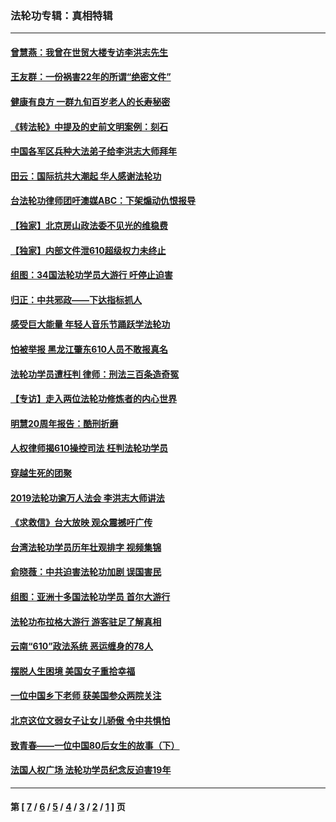 ### 法轮功专辑：真相特辑
---
#### [曾慧燕：我曾在世贸大楼专访李洪志先生](../../pages/nf4389/n12898729.md?05200430) 
#### [王友群：一份祸害22年的所谓“绝密文件”](../../pages/nf4389/n12871750.md?05200430) 
#### [健康有良方 一群九旬百岁老人的长寿秘密](../../pages/nf4389/n12847475.md?05200430) 
#### [《转法轮》中提及的史前文明案例：刻石](../../pages/nf4389/n12758577.md?05200430) 
#### [中国各军区兵种大法弟子给李洪志大师拜年](../../pages/nf4389/n12750047.md?05200430) 
#### [田云：国际抗共大潮起 华人感谢法轮功](../../pages/nf4389/n12357708.md?05200430) 
#### [台法轮功律师团吁澳媒ABC：下架煽动仇恨报导](../../pages/nf4389/n12279917.md?05200430) 
#### [【独家】北京房山政法委不见光的维稳费](../../pages/nf4389/n12031979.md?05200430) 
#### [【独家】内部文件泄610超级权力未终止](../../pages/nf4389/n12023895.md?05200430) 
#### [组图：34国法轮功学员大游行 吁停止迫害](../../pages/nf4389/n11492658.md?05200430) 
#### [归正：中共邪政——下达指标抓人](../../pages/nf4389/n11474770.md?05200430) 
#### [感受巨大能量 年轻人音乐节踊跃学法轮功](../../pages/nf4389/n11441981.md?05200430) 
#### [怕被举报 黑龙江肇东610人员不敢报真名](../../pages/nf4389/n11436499.md?05200430) 
#### [法轮功学员遭枉判 律师：刑法三百条造奇冤](../../pages/nf4389/n11433943.md?05200430) 
#### [【专访】走入两位法轮功修炼者的内心世界](../../pages/nf4389/n11415623.md?05200430) 
#### [明慧20周年报告：酷刑折磨](../../pages/nf4389/n11387954.md?05200430) 
#### [人权律师揭610操控司法 枉判法轮功学员](../../pages/nf4389/n11313370.md?05200430) 
#### [穿越生死的团聚](../../pages/nf4389/n11258922.md?05200430) 
#### [2019法轮功逾万人法会 李洪志大师讲法](../../pages/nf4389/n11265303.md?05200430) 
#### [《求救信》台大放映 观众震撼吁广传](../../pages/nf4389/n10922251.md?05200430) 
#### [台湾法轮功学员历年壮观排字 视频集锦](../../pages/nf4389/n10878789.md?05200430) 
#### [俞晓薇：中共迫害法轮功加剧 误国害民](../../pages/nf4389/n10859260.md?05200430) 
#### [组图：亚洲十多国法轮功学员 首尔大游行](../../pages/nf4389/n10781149.md?05200430) 
#### [法轮功布拉格大游行 游客驻足了解真相](../../pages/nf4389/n10749360.md?05200430) 
#### [云南“610”政法系统 恶运缠身的78人](../../pages/nf4389/n10747534.md?05200430) 
#### [摆脱人生困境 美国女子重拾幸福](../../pages/nf4389/n10688678.md?05200430) 
#### [一位中国乡下老师 获美国参众两院关注](../../pages/nf4389/n10683927.md?05200430) 
#### [北京这位文弱女子让女儿骄傲 令中共惧怕](../../pages/nf4389/n10668341.md?05200430) 
#### [致青春——一位中国80后女生的故事（下）](../../pages/nf4389/n10642721.md?05200430) 
#### [法国人权广场 法轮功学员纪念反迫害19年](../../pages/nf4389/n10586601.md?05200430) 

---
#### 第 [ [7](./7.md?05200430) / [6](./6.md?05200430) / [5](./5.md?05200430) / [4](./4.md?05200430) / [3](./3.md?05200430) / [2](./2.md?05200430) / [1](./1.md?05200430) ] 页
